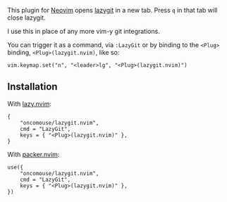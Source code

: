 This plugin for [Neovim](https://github.com/neovim/neovim) opens [lazygit](https://github.com/jesseduffield/lazygit) in a new tab. Press `q` in that tab will close lazygit.

I use this in place of any more vim-y git integrations.

You can trigger it as a command, via `:LazyGit` or by binding to the `<Plug>` binding, `<Plug>(lazygit.nvim)`, like so:

```
vim.keymap.set("n", "<leader>lg", "<Plug>(lazygit.nvim)")
```
## Installation

With [lazy.nvim](https://github.com/folke/lazy.nvim):

~~~
{
    "oncomouse/lazygit.nvim",
    cmd = "LazyGit",
    keys = { "<Plug>(lazygit.nvim)" },
}
~~~

With [packer.nvim](https://github.com/wbthomason/packer.nvim):

~~~
use({
    "oncomouse/lazygit.nvim",
    cmd = "LazyGit",
    keys = { "<Plug>(lazygit.nvim)" },
})
~~~
